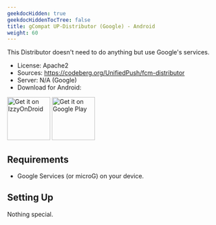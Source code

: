 ```yaml
---
geekdocHidden: true
geekdocHiddenTocTree: false
title: gCompat UP-Distributor (Google) - Android
weight: 60
---
```


This Distributor doesn't need to do anything but use Google's services.

* License: Apache2
* Sources: <https://codeberg.org/UnifiedPush/fcm-distributor>
* Server: N/A (Google)
* Download for Android:

[<img alt="Get it on IzzyOnDroid" src="/img/IzzyOnDroid.png" height=100 >](https://apt.izzysoft.de/fdroid/index/apk/org.unifiedpush.distributor.fcm)
[<img alt="Get it on Google Play" src="/img/google-play-badge.png" height=100>](https://play.google.com/store/apps/details?id=org.unifiedpush.distributor.fcm)

## Requirements

* Google Services (or microG) on your device.

## Setting Up

Nothing special.
